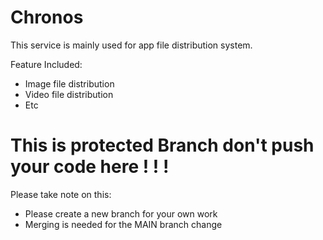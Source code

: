 # Chronos

This service is mainly used 
for app file distribution system.

Feature Included:

- Image file distribution
- Video file distribution
- Etc

# This is protected Branch don't push your code here ! ! !

Please take note on this: 
- Please create a new branch for your own work
- Merging is needed for the MAIN branch change
